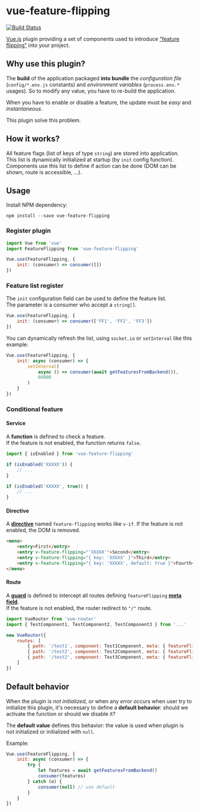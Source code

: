 # vue-feature-flipping

[![Build Status](https://travis-ci.org/pinguet62/vue-feature-flipping.svg?branch=master)](https://travis-ci.org/pinguet62/vue-feature-flipping) 

[Vue.js](https://vuejs.org) plugin providing a set of components used to introduce ["feature flipping"](https://en.wikipedia.org/wiki/Feature_toggle) into your project.

## Why use this plugin?

The **build** of the application packaged **into bundle** the *configuration file* (`config/*.env.js` constants) and *environment variables* (`process.env.*` usages).
So to modify any value, you have to re-build the application.

When you have to enable or disable a feature, the update must be *easy* and *instantaneous*.

This plugin solve this problem.

## How it works?

All feature flags (list of keys of type `string`) are stored into application.  
This list is dynamically initialized at startup (by `init` config function).  
Components use this list to define if action can be done (DOM can be shown, route is accessible, ...).

## Usage

Install NPM dependency:
```shell
npm install --save vue-feature-flipping
```

### Register plugin

```javascript
import Vue from 'vue'
import FeatureFlipping from 'vue-feature-flipping'

Vue.use(FeatureFlipping, {
    init: (consumer) => consumer([])
})
```

### Feature list register

The `init` configuration field can be used to define the feature list.  
The parameter is a consumer who accept a `string[]`.
 
```javascript
Vue.use(FeatureFlipping, {
    init: (consumer) => consumer(['FF1', 'FF2', 'FF3'])
})
```

You can dynamically refresh the list, using `socket.io` or `setInterval` like this example:
```javascript
Vue.use(FeatureFlipping, {
    init: async (consumer) => {
        setInterval(
            async () => consumer(await getFeaturesFromBackend()),
            60000
        )
    }
})
```

### Conditional feature

#### Service

A **function** is defined to check a feature.  
If the feature is not enabled, the function returns `false`.

```javascript
import { isEnabled } from 'vue-feature-flipping'

if (isEnabled('XXXXX')) {
    // ...
}

if (isEnabled('XXXXX', true)) {
    // ...
}
```

#### Directive

A [**directive**](https://vuejs.org/v2/guide/custom-directive.html) named `feature-flipping` works like `v-if`.
If the feature is not enabled, the DOM is removed.

```html
<menu>
    <entry>First</entry>
    <entry v-feature-flipping="'XXXXX'">Second</entry>
    <entry v-feature-flipping="{ key: 'XXXXX' }">Third</entry>
    <entry v-feature-flipping="{ key: 'XXXXX', default: true }">Fourth</entry>
</menu>
```

#### Route

A [**guard**](https://router.vuejs.org/guide/advanced/navigation-guards.html) is defined to intercept all routes defining `featureFlipping` [**meta field**](https://router.vuejs.org/guide/advanced/meta.html).  
If the feature is not enabled, the router redirect to `"/"` route.

```javascript
import VueRouter from 'vue-router'
import { TestComponent1, TestComponent2, TestComponent3 } from '...'

new VueRouter({
    routes: [
        { path: '/test1', component: Test1Component, meta: { featureFlipping: 'XXXXX' } },
        { path: '/test2', component: Test2Component, meta: { featureFlipping: { key: 'XXXXX' } } },
        { path: '/test2', component: Test3Component, meta: { featureFlipping: { key: 'XXXXX', default: true } } },
    ]
})
```

## Default behavior

When the plugin is *not initialized*, or when any *error occurs* when user try to initialize this plugin, it's necessary to define a **default behavior**: should we activate the function or should we disable it?

The **default value** defines this behavior: the value is used when plugin is not initialized or initialized with `null`.

Example:
```javascript
Vue.use(FeatureFlipping, {
    init: async (consumer) => {
        try {
            let features = await getFeaturesFromBackend()
            consumer(features)
        } catch (e) {
            consumer(null) // use default
        }
    }
})
```
